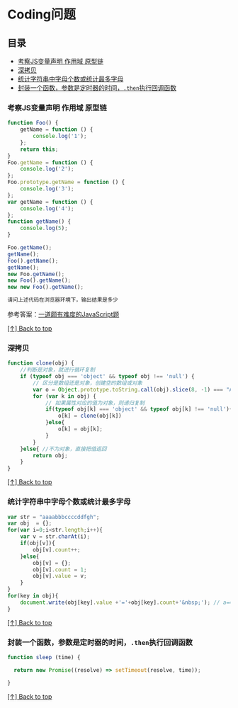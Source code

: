 # Coding问题

## 目录

* [考察JS变量声明 作用域 原型链](#考察js变量声明-作用域-原型链)
* [深拷贝](#深拷贝)
* [统计字符串中字母个数或统计最多字母](#统计字符串中字母个数或统计最多字母)
* [封装一个函数，参数是定时器的时间，`.then`执行回调函数](#封装一个函数，参数是定时器的时间，then执行回调函数)

### 考察JS变量声明 作用域 原型链

```js
function Foo() {
    getName = function () {
        console.log('1');
    };
    return this;
}
Foo.getName = function () {
    console.log('2');
};
Foo.prototype.getName = function () {
    console.log('3');
};
var getName = function () {
    console.log('4');
};
function getName() {
    console.log(5);
}

Foo.getName();
getName();
Foo().getName();
getName();
new Foo.getName();
new Foo().getName();
new new Foo().getName();

请问上述代码在浏览器环境下，输出结果是多少
```

参考答案：[一道颇有难度的JavaScript题](https://cnodejs.org/topic/5867d50d5eac96bb04d3e302)

[[↑] Back to top](#coding问题)

### 深拷贝

```js
function clone(obj) {
    //判断是对象，就进行循环复制
    if (typeof obj === 'object' && typeof obj !== 'null') {
        // 区分是数组还是对象，创建空的数组或对象
        var o = Object.prototype.toString.call(obj).slice(8, -1) === "Array" ? [] : {};
        for (var k in obj) {
            // 如果属性对应的值为对象，则递归复制
            if(typeof obj[k] === 'object' && typeof obj[k] !== 'null'){
                o[k] = clone(obj[k])
            }else{
                o[k] = obj[k];
            }
        }
    }else{ //不为对象，直接把值返回
        return obj;
    }
}
```

[[↑] Back to top](#coding问题)

### 统计字符串中字母个数或统计最多字母

```js
var str = "aaaabbbccccddfgh";
var obj  = {};
for(var i=0;i<str.length;i++){
    var v = str.charAt(i);
    if(obj[v]){
        obj[v].count++;
    }else{
        obj[v] = {};
        obj[v].count = 1;
        obj[v].value = v;
    }
}
for(key in obj){
    document.write(obj[key].value +'='+obj[key].count+'&nbsp;'); // a=4  b=3  c=4  d=2  f=1  g=1  h=1
}
```

[[↑] Back to top](#coding问题)

### 封装一个函数，参数是定时器的时间，`.then`执行回调函数

```js
function sleep (time) {

  return new Promise((resolve) => setTimeout(resolve, time));

}
```
[[↑] Back to top](#coding问题)
